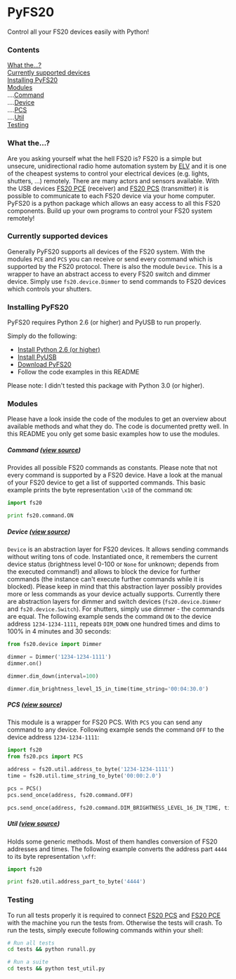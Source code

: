 # PyFS20
Control all your FS20 devices easily with Python!

### Contents
[What the...?](#what-the)  
[Currently supported devices](#currently-supported-devices)  
[Installing PyFS20](#installing-pyfs20)  
[Modules](#modules)  
....[Command](#command-view-source)  
....[Device](#device-view-source)  
....[PCS](#pcs-view-source)  
....[Util](#util-view-source)  
[Testing](#testing)

### What the...?
Are you asking yourself what the hell FS20 is? FS20 is a simple but unsecure, unidirectional radio home automation system by [ELV](http://www.elv.de/fs20-funkschaltsystem.html) and it is one of the cheapest systems to control your electrical devices (e.g. lights, shutters, ...) remotely. There are many actors and sensors available. With the USB devices [FS20 PCE](http://www.elv.de/output/controller.aspx?cid=74&detail=10&detail2=41481) (receiver) and [FS20 PCS](http://www.elv.de/output/controller.aspx?cid=74&detail=10&detail2=29530) (transmitter) it is possible to communicate to each FS20 device via your home computer. PyFS20 is a python package which allows an easy access to all this FS20 components. Build up your own programs to control your FS20 system remotely!

### Currently supported devices
Generally PyFS20 supports all devices of the FS20 system. With the modules ``PCE`` and ``PCS`` you can receive or send every command which is supported by the FS20 protocol. There is also the module ``Device``. This is a wrapper to have an abstract access to every FS20 switch and dimmer device. Simply use ``fs20.device.Dimmer`` to send commands to FS20 devices which controls your shutters.

### Installing PyFS20
PyFS20 requires Python 2.6 (or higher) and PyUSB to run properly.

Simply do the following:
* [Install Python 2.6 (or higher)](http://www.python.org/getit/)
* [Install PyUSB](https://github.com/walac/pyusb)
* [Download PyFS20](https://github.com/dprokscha/pyfs20/archive/master.zip)
* Follow the code examples in this README

Please note: I didn't tested this package with Python 3.0 (or higher).

### Modules
Please have a look inside the code of the modules to get an overview about available methods and what they do. The code is documented pretty well. In this README you only get some basic examples how to use the modules.

##### Command ([view source](fs20/command.py))
Provides all possible FS20 commands as constants. Please note that not every command is supported by a FS20 device. Have a look at the manual of your FS20 device to get a list of supported commands. This basic example prints the byte representation ``\x10`` of the command ``ON``:
``` python
import fs20

print fs20.command.ON
```

##### Device ([view source](fs20/device.py))
``Device`` is an abstraction layer for FS20 devices. It allows sending commands without writing tons of code. Instantiated once, it remembers the current device status (brightness level 0-100 or ``None`` for unknown; depends from the executed command!) and allows to block the device for further commands (the instance can't execute further commands while it is blocked). Please keep in mind that this abstraction layer possibly provides more or less commands as your device actually supports. Currently there are abstraction layers for dimmer and switch devices (``fs20.device.Dimmer`` and ``fs20.device.Switch``). For shutters, simply use dimmer - the commands are equal. The following example sends the command ``ON`` to the device address ``1234-1234-1111``, repeats ``DIM_DOWN`` one hundred times and dims to 100% in 4 minutes and 30 seconds:
``` python
from fs20.device import Dimmer

dimmer = Dimmer('1234-1234-1111')
dimmer.on()

dimmer.dim_down(interval=100)

dimmer.dim_brightness_level_15_in_time(time_string='00:04:30.0')
```

##### PCS ([view source](fs20/pcs.py))
This module is a wrapper for FS20 PCS. With ``PCS`` you can send any command to any device. Following example sends the command ``OFF`` to the device address ``1234-1234-1111``:
``` python
import fs20
from fs20.pcs import PCS

address = fs20.util.address_to_byte('1234-1234-1111')
time = fs20.util.time_string_to_byte('00:00:2.0')

pcs = PCS()
pcs.send_once(address, fs20.command.OFF)

pcs.send_once(address, fs20.command.DIM_BRIGHTNESS_LEVEL_16_IN_TIME, time)
```

##### Util ([view source](fs20/util.py))
Holds some generic methods. Most of them handles conversion of FS20 addresses and times. The following example converts the address part ``4444`` to its byte representation ``\xff``:
``` python
import fs20

print fs20.util.address_part_to_byte('4444')
```

### Testing
To run all tests properly it is required to connect [FS20 PCS](http://www.elv.de/output/controller.aspx?cid=74&detail=10&detail2=29530) and [FS20 PCE](http://www.elv.de/output/controller.aspx?cid=74&detail=10&detail2=41481) with the machine you run the tests from. Otherwise the tests will crash. To run the tests, simply execute following commands within your shell:

``` bash
# Run all tests
cd tests && python runall.py

# Run a suite
cd tests && python test_util.py
```